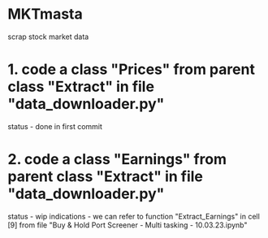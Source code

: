 # MKTmasta
scrap stock market data

# 1. code a class "Prices" from parent class "Extract" in file "data_downloader.py"
status - done in first commit

# 2. code a class "Earnings" from parent class "Extract" in file "data_downloader.py"
status - wip
indications - we can refer to function "Extract_Earnings" in cell [9] from file "Buy & Hold Port Screener - Multi tasking - 10.03.23.ipynb"